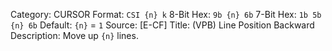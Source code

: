 Category: CURSOR
Format: `CSI {n} k`
8-Bit Hex: `9b {n} 6b`
7-Bit Hex: `1b 5b {n} 6b`
Default: `{n}` = `1`
Source: [E-CF]
Title: (VPB) Line Position Backward
Description: Move up `{n}` lines.
